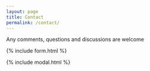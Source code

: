 ```yaml
---
layout: page
title: Contact
permalink: /contact/
---
```


Any comments, questions and discussions are welcome

{% include form.html %}

{% include modal.html %}
